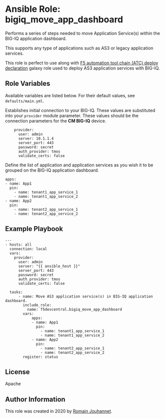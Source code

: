 # Ansible Role: bigiq_move_app_dashboard

Performs a series of steps needed to move Application Service(s) within the BIG-IQ application 
dashboard.

This supports any type of applications such as AS3 or legacy application services.

This role is perfect to use along with [F5 automation tool chain (ATC) deploy declaration](https://galaxy.ansible.com/f5devcentral/atc_deploy) galaxy role used 
to deploy AS3 application services with BIG-IQ.

## Role Variables

Available variables are listed below. For their default values, see `defaults/main.yml`.

Establishes initial connection to your BIG-IQ. These values are substituted into
your ``provider`` module parameter. These values should be the connection parameters
for the **CM BIG-IQ** device.

        provider:
          user: admin
          server: 10.1.1.4
          server_port: 443
          password: secret
          auth_provider: tmos
          validate_certs: false

Define the list of application and application services as you wish it to be grouped on the 
BIG-IQ application dashboard.

    apps: 
    - name: App1
      pin:
        - name: tenant1_app_service_1
        - name: tenant1_app_service_2
    - name: App2
      pin:
        - name: tenant2_app_service_1
        - name: tenant2_app_service_2

## Example Playbook

    ---
    - hosts: all
      connection: local
      vars:
        provider:
          user: admin
          server: "{{ ansible_host }}"
          server_port: 443
          password: secret
          auth_provider: tmos
          validate_certs: false

      tasks:
          - name: Move AS3 application service(s) in BIG-IQ application dashboard.
            include_role:
              name: f5devcentral.bigiq_move_app_dashboard
            vars:
                apps: 
                - name: App1
                  pin:
                    - name: tenant1_app_service_1
                    - name: tenant1_app_service_2
                - name: App2
                  pin:
                    - name: tenant2_app_service_1
                    - name: tenant2_app_service_2
            register: status

## License

Apache

## Author Information

This role was created in 2020 by [Romain Jouhannet](https://github.com/rjouhann).

[1]: https://galaxy.ansible.com/f5devcentral/bigiq_pinning_deploy_objects

